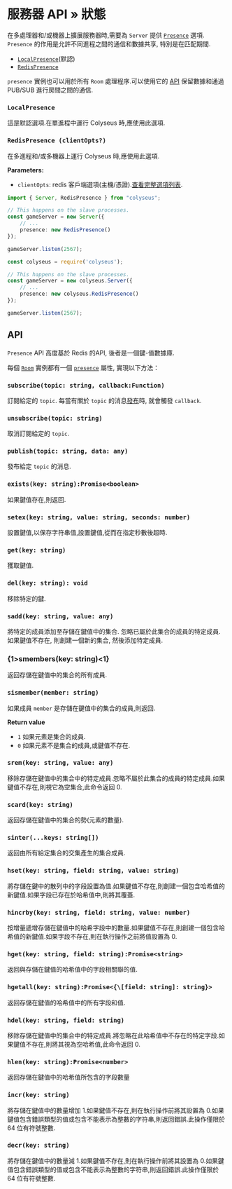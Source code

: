 # 服務器 API &raquo; 狀態

在多處理器和/或機器上擴展服務器時,需要為 `Server` 提供 [`Presence`](/server/api/#optionspresence) 選項. `Presence` 的作用是允許不同進程之間的通信和數據共享, 特別是在匹配期間.

- [`LocalPresence`](#localpresence)(默認)
- [`RedisPresence`](#redispresence-clientopts)

`presence` 實例也可以用於所有 `Room` 處理程序.可以使用它的 [API](#api) 保留數據和通過 PUB/SUB 進行房間之間的通信.

### `LocalPresence`

這是默認選項.在單進程中運行  Colyseus 時,應使用此選項.

### `RedisPresence (clientOpts?)`

在多進程和/或多機器上運行  Colyseus 時,應使用此選項.

**Parameters:**

- `clientOpts`: redis 客戶端選項(主機/憑證).[查看完整選項列表](https://github.com/DefinitelyTyped/DefinitelyTyped/blob/master/types/redis/index.d.ts#L28-L52).

```typescript fct_label="TypeScript"
import { Server, RedisPresence } from "colyseus";

// This happens on the slave processes.
const gameServer = new Server({
    // ...
    presence: new RedisPresence()
});

gameServer.listen(2567);
```

```typescript fct_label="JavaScript"
const colyseus = require('colyseus');

// This happens on the slave processes.
const gameServer = new colyseus.Server({
    // ...
    presence: new colyseus.RedisPresence()
});

gameServer.listen(2567);
```

## API

`Presence` API 高度基於 Redis 的API, 後者是一個鍵-值數據庫.

每個 [`Room`](/server/room) 實例都有一個 [`presence`](/server/room/#presence-presence) 屬性, 實現以下方法：

### `subscribe(topic: string, callback:Function)`

訂閱給定的 `topic`. 每當有關於 `topic` 的消息[發布](#publishtopic-string-data-any)時, 就會觸發 `callback`.

### `unsubscribe(topic: string)`

取消訂閱給定的 `topic`.

### `publish(topic: string, data: any)`

發布給定 `topic` 的消息.

### `exists(key: string):Promise<boolean>`

如果鍵值存在,則返回.

### `setex(key: string, value: string, seconds: number)`

設置鍵值,以保存字符串值,設置鍵值,從而在指定秒數後超時.

### `get(key: string)`

獲取鍵值.

### `del(key: string): void`

移除特定的鍵.

### `sadd(key: string, value: any)`

將特定的成員添加至存儲在鍵值中的集合. 忽略已屬於此集合的成員的特定成員. 如果鍵值不存在, 則創建一個新的集合, 然後添加特定成員.

### {1>smembers(key: string)<1}

返回存儲在鍵值中的集合的所有成員.

### `sismember(member: string)`

如果成員 `member` 是存儲在鍵值中的集合的成員,則返回.

**Return value**

- `1` 如果元素是集合的成員.
- `0`  如果元素不是集合的成員,或鍵值不存在.

### `srem(key: string, value: any)`

移除存儲在鍵值中的集合中的特定成員.忽略不屬於此集合的成員的特定成員.如果鍵值不存在,則視它為空集合,此命令返回 0.

### `scard(key: string)`

返回存儲在鍵值中的集合的勢(元素的數量).

### `sinter(...keys: string[])`

返回由所有給定集合的交集產生的集合成員.

### `hset(key: string, field: string, value: string)`

將存儲在鍵中的散列中的字段設置為值.如果鍵值不存在,則創建一個包含哈希值的新鍵值.如果字段已存在於哈希值中,則將其覆蓋.

### `hincrby(key: string, field: string, value: number)`

按增量遞增存儲在鍵值中的哈希字段中的數量.如果鍵值不存在,則創建一個包含哈希值的新鍵值.如果字段不存在,則在執行操作之前將值設置為 0.

### `hget(key: string, field: string):Promise<string>`

返回與存儲在鍵值的哈希值中的字段相關聯的值.

### `hgetall(key: string):Promise<{\[field: string]: string}>`

返回存儲在鍵值的哈希值中的所有字段和值.

### `hdel(key: string, field: string)`

移除存儲在鍵值中的集合中的特定成員.將忽略在此哈希值中不存在的特定字段.如果鍵值不存在,則將其視為空哈希值,此命令返回 0.

### `hlen(key: string):Promise<number>`

返回存儲在鍵值中的哈希值所包含的字段數量

### `incr(key: string)`

將存儲在鍵值中的數量增加 1.如果鍵值不存在,則在執行操作前將其設置為 0.如果鍵值包含錯誤類型的值或包含不能表示為整數的字符串,則返回錯誤.此操作僅限於 64 位有符號整數.

### `decr(key: string)`

將存儲在鍵值中的數量減 1.如果鍵值不存在,則在執行操作前將其設置為 0.如果鍵值包含錯誤類型的值或包含不能表示為整數的字符串,則返回錯誤.此操作僅限於 64 位有符號整數.
